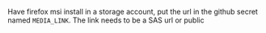 Have firefox msi install in a storage account, put the url in the github secret named `MEDIA_LINK`.  The link needs to be a SAS url or public
